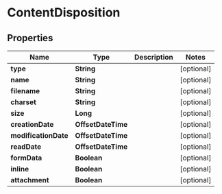 

# ContentDisposition


## Properties

| Name | Type | Description | Notes |
|------------ | ------------- | ------------- | -------------|
|**type** | **String** |  |  [optional] |
|**name** | **String** |  |  [optional] |
|**filename** | **String** |  |  [optional] |
|**charset** | **String** |  |  [optional] |
|**size** | **Long** |  |  [optional] |
|**creationDate** | **OffsetDateTime** |  |  [optional] |
|**modificationDate** | **OffsetDateTime** |  |  [optional] |
|**readDate** | **OffsetDateTime** |  |  [optional] |
|**formData** | **Boolean** |  |  [optional] |
|**inline** | **Boolean** |  |  [optional] |
|**attachment** | **Boolean** |  |  [optional] |




